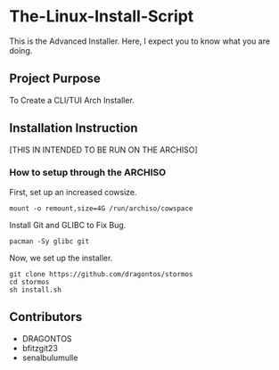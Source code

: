 #  The-Linux-Install-Script
This is the Advanced Installer. Here, I expect you to know what you are doing.

## Project Purpose
To Create a CLI/TUI Arch Installer.

## Installation Instruction
[THIS IN INTENDED TO BE RUN ON THE ARCHISO]
### How to setup through the ARCHISO
First, set up an increased cowsize.
```
mount -o remount,size=4G /run/archiso/cowspace
```
Install Git and GLIBC to Fix Bug.
```
pacman -Sy glibc git
```
Now, we set up the installer.
```
git clone https://github.com/dragontos/stormos
cd stormos
sh install.sh
```
## Contributors
- DRAGONTOS
- bfitzgit23
- senalbulumulle
